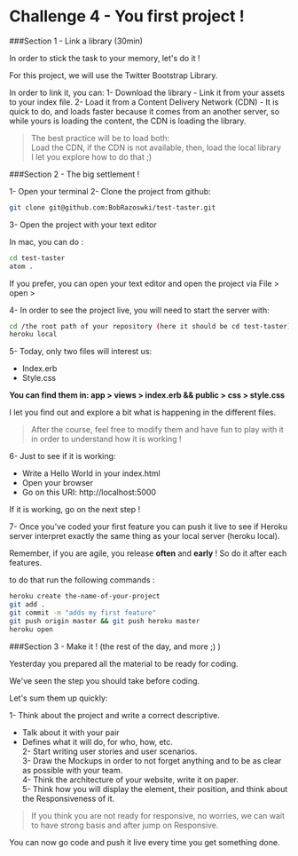 Challenge 4 - You first project !
================

###Section 1 -  Link a library (30min)

In order to stick the task to your memory, let's do it !

For this project, we will use the Twitter Bootstrap Library.

In order to link it, you can:
  1- Download the library
    - Link it from your assets to your index file.
  2- Load it from a Content Delivery Network (CDN)
    - It is quick to do, and loads faster because it comes from an another server, so while yours is loading the content, the CDN is loading the library.

> The best practice will be to load both:                                                                               
Load the CDN, if the CDN is not available, then, load the local library                                               
I let you explore how to do that ;)

###Section 2 -  The big settlement !

1- Open your terminal
2- Clone the project from github:

```bash
git clone git@github.com:BobRazoswki/test-taster.git
```
3- Open the project with your text editor  

In mac, you can do :

```bash
cd test-taster
atom .
```

If you prefer, you can open your text editor and open the project via File > open >

4- In order to see the project live, you will need to start the server with:

```bash
cd /the root path of your repository (here it should be cd test-taster)
heroku local
```

5- Today, only two files will interest us:
  - Index.erb
  - Style.css

**You can find them in: app > views > index.erb && public > css > style.css**

I let you find out and explore a bit what is happening in the different files.
> After the course, feel free to modify them and have fun to play with it in order to understand how it is working !

6- Just to see if it is working:
  - Write a Hello World in your index.html
  - Open your browser
  - Go on this URI: http://localhost:5000

If it is working, go on the next step !

7- Once you've coded your first feature you can push it live to see if Heroku server interpret exactly the same thing as your local server (heroku local).

Remember, if you are agile, you release **often** and **early** ! So do it after each features.

to do that run the following commands :

```bash
heroku create the-name-of-your-project
git add .
git commit -m "adds my first feature"
git push origin master && git push heroku master
heroku open
```
###Section 3 -  Make it ! (the rest of the day, and more ;) )

Yesterday you prepared all the material to be ready for coding.

We've seen the step you should take before coding.

Let's sum them up quickly:

1- Think about the project and write a correct descriptive.                                        
  - Talk about it with your pair                                        
  - Defines what it will do, for who, how, etc.                                        
2- Start writing user stories and user scenarios.                                        
3- Draw the Mockups in order to not forget anything and to be as clear as possible with your team.                      
4- Think the architecture of your website, write it on paper.                                        
5- Think how you will display the element, their position, and think about the Responsiveness of it.                     

> If you think you are not ready for responsive, no worries, we can wait to have strong basis and after jump on Responsive.

You can now go code and push it live every time you get something done.

